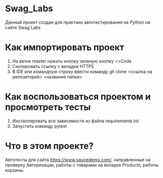 # Swag_Labs
Данный проект создан для практики автотестирования на Python на сайте Swag Labs

# Как импортировать проект
1. На ветке master нажать кнопку зеленую кнопку <>Code
2. Скопировать ссылку с вкладки HTTPS
3. В IDE или командную строку ввести команду git clone <ссылка на репозиторий> <название папки>

# Как воспользоваться проектом и просмотреть тесты
1. Инсталлировать все зависимости из файла requirements.txt
2. Запустить команду pytest

# Что в этом проекте?
Автотесты для сайта https://www.saucedemo.com/, направленные на проверку Авторизации, работы с товарами на вкладке Products, работы корзины.
